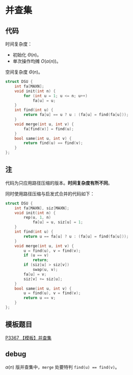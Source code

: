 # 并查集

## 代码

时间复杂度：
- 初始化 $\Theta(n)$。
- 单次操作均摊 $O(\alpha(n))$。

空间复杂度 $\Theta(n)$。

```cpp
struct DSU {
    int fa[MAXN];
    void init(int n) {
        for (int u = 1; u <= n; u++)
            fa[u] = u;
    }
    int find(int u) {
        return fa[u] == u ? u : (fa[u] = find(fa[u]));
    }
    void merge(int u, int v) {
        fa[find(v)] = find(u);
    }
    bool same(int u, int v) {
        return find(u) == find(v);
    }
};
```

## 注

代码为只应用路径压缩的版本。**时间复杂度有所不同**。

同时使用路径压缩与启发式合并的代码如下：

```cpp
struct DSU {
    int fa[MAXN], siz[MAXN];
    void init(int n) {
        rep(u, 1, n)
            fa[u] = u, siz[u] = 1;
    }
    int find(int u) {
        return u == fa[u] ? u : (fa[u] = find(fa[u]));
    }
    void merge(int u, int v) {
        u = find(u), v = find(v);
        if (u == v)
            return;
        if (siz[u] > siz[v])
            swap(u, v);
        fa[u] = v;
        siz[v] += siz[u];
    }
    bool same(int u, int v) {
        u = find(u), v = find(v);
        return u == v;
    }
};
```

## 模板题目

[P3367 【模板】并查集](https://www.luogu.com.cn/problem/P3367)

## debug

$\alpha(n)$ 版并查集中，`merge` 处要特判 `find(u) == find(v)`。